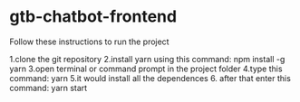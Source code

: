 # gtb-chatbot-frontend
Follow these instructions to run the project 

1.clone the git repository 
2.install yarn using this command: npm install -g yarn
3.open terminal or command prompt in the project folder
4.type this command: yarn 
5.it would install all the dependences
6. after that enter this command: yarn start
